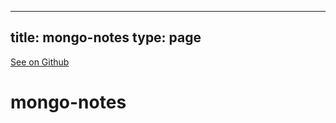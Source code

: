 
---
title: mongo-notes
type: page
---

[See on Github](https://github.com/jakeroggenbuck/mongo-notes/)

# mongo-notes
